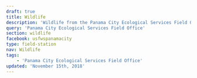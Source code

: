 ```yaml
---
draft: true
title: Wildlife
description: 'Wildlife from the Panama City Ecological Services Field Office.'
query: 'Panama City Ecological Services Field Office'
section: wildlife
facebook: usfwspanamacity
type: field-station
nav: Wildlife
tags:
    - 'Panama City Ecological Services Field Office'
updated: 'November 15th, 2018'
---
```

